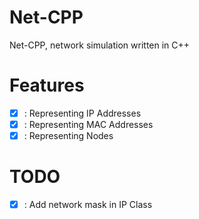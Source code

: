 # Net-CPP
Net-CPP, network simulation written in C++

# Features
- [x] : Representing IP Addresses
- [x] : Representing MAC Addresses
- [x] : Representing Nodes

# TODO
- [x] : Add network mask in IP Class
